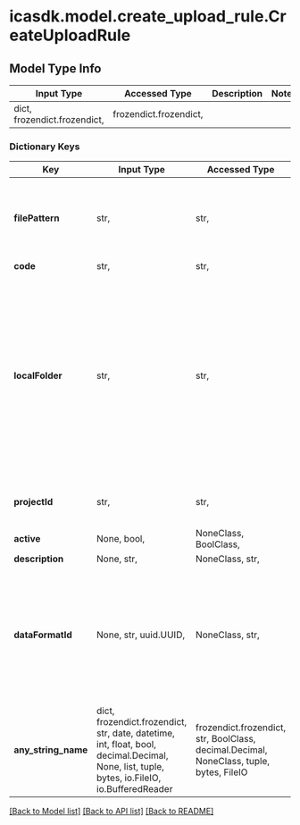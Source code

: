 # icasdk.model.create_upload_rule.CreateUploadRule

## Model Type Info
Input Type | Accessed Type | Description | Notes
------------ | ------------- | ------------- | -------------
dict, frozendict.frozendict,  | frozendict.frozendict,  |  | 

### Dictionary Keys
Key | Input Type | Accessed Type | Description | Notes
------------ | ------------- | ------------- | ------------- | -------------
**filePattern** | str,  | str,  | The regular expression to match a file name. eg: to match all files use &#x27;.*&#x27; | 
**code** | str,  | str,  |  | 
**localFolder** | str,  | str,  | The local folder to monitor. Files in this folder on your local environment will be uploaded to the specified project. Only files matching the filePattern will be uploaded. | 
**projectId** | str,  | str,  | The project to which the data will be uploaded. | 
**active** | None, bool,  | NoneClass, BoolClass,  |  | [optional] 
**description** | None, str,  | NoneClass, str,  |  | [optional] 
**dataFormatId** | None, str, uuid.UUID,  | NoneClass, str,  | The format which will be assigned to the uploaded data. If not specified, an auto-detection of the format will be done. | [optional] value must be a uuid
**any_string_name** | dict, frozendict.frozendict, str, date, datetime, int, float, bool, decimal.Decimal, None, list, tuple, bytes, io.FileIO, io.BufferedReader | frozendict.frozendict, str, BoolClass, decimal.Decimal, NoneClass, tuple, bytes, FileIO | any string name can be used but the value must be the correct type | [optional]

[[Back to Model list]](../../README.md#documentation-for-models) [[Back to API list]](../../README.md#documentation-for-api-endpoints) [[Back to README]](../../README.md)


